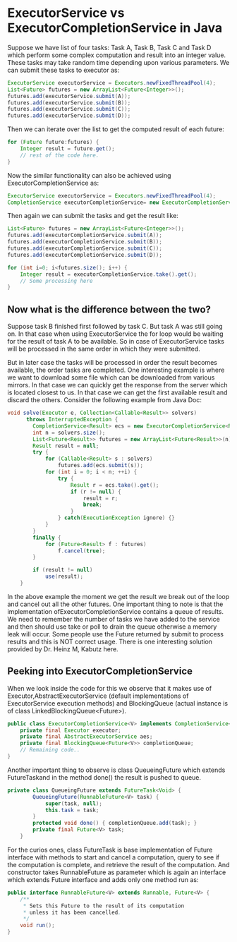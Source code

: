 # ExecutorService vs ExecutorCompletionService in Java
Suppose we have list of four tasks: Task A, Task B, Task C and Task D which perform some complex computation and result into an integer value. These tasks may take random time depending upon various parameters. We can submit these tasks to executor as:

```java
ExecutorService executorService = Executors.newFixedThreadPool(4);
List<Future> futures = new ArrayList<Future<Integer>>();
futures.add(executorService.submit(A));
futures.add(executorService.submit(B));
futures.add(executorService.submit(C));
futures.add(executorService.submit(D));
```

Then we can iterate over the list to get the computed result of each future:

```java
for (Future future:futures) {
    Integer result = future.get();
    // rest of the code here.
}
```
Now the similar functionality can also be achieved using ExecutorCompletionService as:

```java
ExecutorService executorService = Executors.newFixedThreadPool(4);
CompletionService executorCompletionService= new ExecutorCompletionService<>(executorService );
```

Then again we can submit the tasks and get the result like:

```java
List<Future> futures = new ArrayList<Future<Integer>>();
futures.add(executorCompletionService.submit(A));
futures.add(executorCompletionService.submit(B));
futures.add(executorCompletionService.submit(C));
futures.add(executorCompletionService.submit(D));

for (int i=0; i<futures.size(); i++) {
    Integer result = executorCompletionService.take().get();
    // Some processing here
}
```

## Now what is the difference between the two? 

Suppose task B finished first followed by task C. But task A was still going on. In that case when using ExecutorService the for loop would be waiting for the result of task A to be available. So in case of ExecutorService tasks will be processed in the same order in which they were submitted.

But in later case the tasks will be processed in order the result becomes available, the order tasks are completed. One interesting example is where we want to download some file which can be downloaded from various mirrors. In that case we can quickly get the response from the server which is located closest to us. In that case we can get the first available result and discard the others. Consider the following example from Java Doc:

```java
void solve(Executor e, Collection<Callable<Result>> solvers) 
      throws InterruptedException {
        CompletionService<Result> ecs = new ExecutorCompletionService<Result>(e);
        int n = solvers.size();
        List<Future<Result>> futures = new ArrayList<Future<Result>>(n);
        Result result = null;
        try {
            for (Callable<Result> s : solvers)
                futures.add(ecs.submit(s));
            for (int i = 0; i < n; ++i) {
                try {
                    Result r = ecs.take().get();
                    if (r != null) {
                        result = r;
                        break;
                    }
                } catch(ExecutionException ignore) {}
            }
        }
        finally {
            for (Future<Result> f : futures)
                f.cancel(true);
        }

        if (result != null)
            use(result);
    }
```

In the above example the moment we get the result we break out of the loop and cancel out all the other futures. One important thing to note is that the implementation ofExecutorCompletionService contains a queue of results. We need to remember the number of tasks we have added to the service and then should use take or poll to drain the queue otherwise a memory leak will occur. Some people use the Future returned by submit to process results and this is NOT correct usage. There is one interesting solution provided by Dr. Heinz M, Kabutz here.


## Peeking into ExecutorCompletionService 
When we look inside the code for this we observe that it makes use of Executor,AbstractExecutorService (default implementations of ExecutorService execution methods) and BlockingQueue (actual instance is of class LinkedBlockingQueue<Future<V>>).

```java
public class ExecutorCompletionService<V> implements CompletionService<V> {
    private final Executor executor;
    private final AbstractExecutorService aes;
    private final BlockingQueue<Future<V>> completionQueue;
    // Remaining code..
}
```
Another important thing to observe is class QueueingFuture which extends FutureTaskand in the method done() the result is pushed to queue.

```java
private class QueueingFuture extends FutureTask<Void> {
        QueueingFuture(RunnableFuture<V> task) {
            super(task, null);
            this.task = task;
        }
        protected void done() { completionQueue.add(task); }
        private final Future<V> task;
    }
```

For the curios ones, class FutureTask is base implementation of Future interface with methods to start and cancel a computation, query to see if the computation is complete, and retrieve the result of the computation. And constructor takes RunnableFuture as parameter which is again an interface which extends Future interface and adds only one method run as:

```java
public interface RunnableFuture<V> extends Runnable, Future<V> {
    /**
     * Sets this Future to the result of its computation
     * unless it has been cancelled.
     */
    void run();
}
```